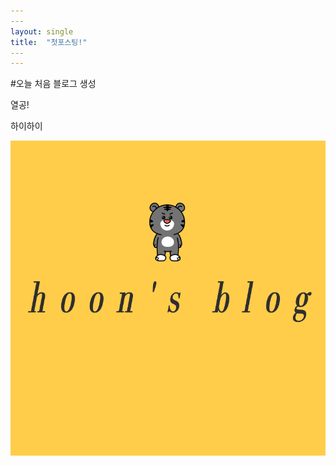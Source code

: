 ```yaml
---
​---
layout: single
title:  "첫포스팅!"
​---
---
```


#오늘 처음 블로그 생성

열공!

하이하이

![yhoons](../images/2022-03-27-first/yhoons.png)
